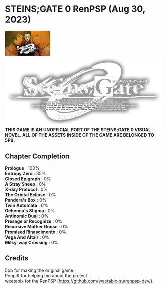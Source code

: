# STEINS;GATE 0 RenPSP (Aug 30, 2023)
![ICON0](./ICON0.png)</br>
![STEINS;GATE 0 LOGO](./logo.png)</br>
**THIS GAME IS AN UNOFFICIAL PORT OF THE STEINS;GATE 0 VISUAL NOVEL. ALL OF THE ASSETS INSIDE OF THE GAME ARE BELONGED TO 5PB.**<br/>
## Chapter Completion 
**Prologue** : 100%</br>
**Entropy Zero** : 35%</br>
**Closed Epigraph** : 0%</br>
**A Stray Sheep** : 0%</br>
**X-day Protocol** : 0%</br>
**The Orbital Eclipse** : 0%</br>
**Pandora's Box** : 0%</br>
**Twin Automata** : 0%</br>
**Gehenna's Stigma** : 0%</br>
**Antinomic Dual** : 0%</br>
**Presage or Recognize** : 0%</br>
**Recursive Mother Goose** : 0%</br>
**Promised Rinascimento** : 0%</br>
**Vega And Altair** : 0%</br>
**Milky-way Crossing** : 0%</br>

## Credits
5pb for making the original game.<br/>
PonpiK for helping me about the project.<br/>
weetabix for the RenPSP (https://github.com/weetabix-su/renpsp-dev/).<br/>
